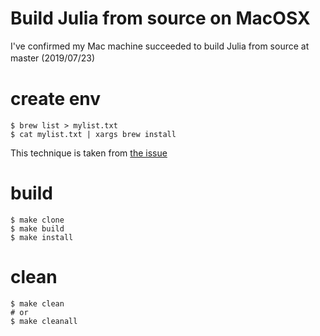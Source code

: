 # Build Julia from source on MacOSX

I've confirmed my Mac machine succeeded to build Julia from source at master (2019/07/23)　

# create env

```console
$ brew list > mylist.txt
$ cat mylist.txt | xargs brew install
```

This technique is taken from [the issue](https://github.com/Homebrew/legacy-homebrew/issues/45003)

# build

```
$ make clone
$ make build
$ make install
```

# clean

```
$ make clean
# or
$ make cleanall
```
